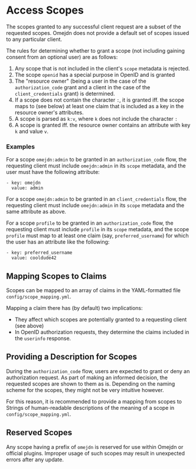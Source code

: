 # Access Scopes

The scopes granted to any successful client request are a subset of the requested scopes.
Omejdn does not provide a default set of scopes issued to any particular client.

The rules for determining whether to grant a scope
(not including gaining consent from an optional user) are as follows:

1. Any scope that is not included in the client's `scope` metadata is rejected.
1. The scope `openid` has a special purpose in OpenID and is granted
1. The "resource owner" (being a user in the case of the `authorization_code` grant and a client in the case of the `client_credentials` grant) is determined.
1. If a scope does not contain the character `:`, it is granted iff. the scope maps to (see below) at least one claim that is included as a key in the resource owner's attributes.
1. A scope is parsed as `k:v`, where `k` does not include the character `:`
1. A scope is granted iff. the resource owner contains an attribute with key `k` and value `v`.

### Examples

For a scope `omejdn:admin` to be granted in an `authorization_code` flow,
the requesting client must include `omejdn:admin` in its `scope` metadata,
and the user must have the following attribute:

```
- key: omejdn
  value: admin
```

For a scope `omejdn:admin` to be granted in an `client_credentials` flow,
the requesting client must include `omejdn:admin` in its `scope` metadata
and the same attribute as above.

For a scope `profile` to be granted in an `authorization_code` flow,
the requesting client must include `profile` in its `scope` metadata,
and the scope `profile` must map to at least one claim (say, `preferred_username`)
for which the user has an attribute like the following:

```
- key: preferred_username
  value: cooldude42
```

## Mapping Scopes to Claims

Scopes can be mapped to an array of claims in the YAML-formatted file `config/scope_mapping.yml`.

Mapping a claim there has (by default) two implications:

- They affect which scopes are potentially granted to a requesting client (see above)
- In OpenID authorization requests, they determine the claims included in the `userinfo` response.

## Providing a Description for Scopes

During the `authorization_code` flow, users are expected to grant or deny an authorization request.
As part of making an informed decision, the requested scopes are shown to them as is.
Depending on the naming scheme for the scopes, they might not be very intuitive however.

For this reason, it is recommended to provide a mapping from scopes to Strings of human-readable descriptions of the meaning of a scope in `config/scope_mapping.yml`.

## Reserved Scopes

Any scope having a prefix of `omejdn` is reserved for use within Omejdn or official plugins.
Improper usage of such scopes may result in unexpected errors after any update.